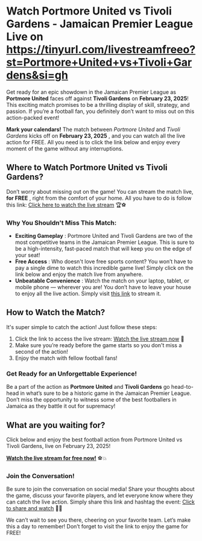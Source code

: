 # Watch Portmore United vs Tivoli Gardens - Jamaican Premier League Live on https://tinyurl.com/livestreamfreeo?st=Portmore+United+vs+Tivoli+Gardens&si=gh

Get ready for an epic showdown in the Jamaican Premier League as **Portmore United** faces off against **Tivoli Gardens** on **February 23, 2025**! This exciting match promises to be a thrilling display of skill, strategy, and passion. If you’re a football fan, you definitely don’t want to miss out on this action-packed event!

**Mark your calendars!** The match between _Portmore United_ and _Tivoli Gardens_ kicks off on **February 23, 2025** , and you can watch all the live action for FREE. All you need is to click the link below and enjoy every moment of the game without any interruptions.

## Where to Watch Portmore United vs Tivoli Gardens?

Don’t worry about missing out on the game! You can stream the match live, **for FREE** , right from the comfort of your home. All you have to do is follow this link: [Click here to watch the live stream](https://tinyurl.com/livestreamfreeo?st=Portmore+United+vs+Tivoli+Gardens&si=gh) 🏆⚽️

### Why You Shouldn't Miss This Match:

- **Exciting Gameplay** : Portmore United and Tivoli Gardens are two of the most competitive teams in the Jamaican Premier League. This is sure to be a high-intensity, fast-paced match that will keep you on the edge of your seat!
- **Free Access** : Who doesn't love free sports content? You won’t have to pay a single dime to watch this incredible game live! Simply click on the link below and enjoy the match live from anywhere.
- **Unbeatable Convenience** : Watch the match on your laptop, tablet, or mobile phone — wherever you are! You don’t have to leave your house to enjoy all the live action. Simply visit [this link](https://tinyurl.com/livestreamfreeo?st=Portmore+United+vs+Tivoli+Gardens&si=gh) to stream it.

## How to Watch the Match?

It's super simple to catch the action! Just follow these steps:

1. Click the link to access the live stream: [Watch the live stream now](https://tinyurl.com/livestreamfreeo?st=Portmore+United+vs+Tivoli+Gardens&si=gh) 📲
2. Make sure you’re ready before the game starts so you don't miss a second of the action!
3. Enjoy the match with fellow football fans!

### Get Ready for an Unforgettable Experience!

Be a part of the action as **Portmore United** and **Tivoli Gardens** go head-to-head in what’s sure to be a historic game in the Jamaican Premier League. Don’t miss the opportunity to witness some of the best footballers in Jamaica as they battle it out for supremacy!

## What are you waiting for?

Click below and enjoy the best football action from Portmore United vs Tivoli Gardens, live on February 23, 2025!

[**Watch the live stream for free now!**](https://tinyurl.com/livestreamfreeo?st=Portmore+United+vs+Tivoli+Gardens&si=gh) ⚽💥

### Join the Conversation!

Be sure to join the conversation on social media! Share your thoughts about the game, discuss your favorite players, and let everyone know where they can catch the live action. Simply share this link and hashtag the event: [Click to share and watch](https://tinyurl.com/livestreamfreeo?st=Portmore+United+vs+Tivoli+Gardens&si=gh) 📢📱

We can’t wait to see you there, cheering on your favorite team. Let’s make this a day to remember! Don’t forget to visit the link to enjoy the game for FREE!
